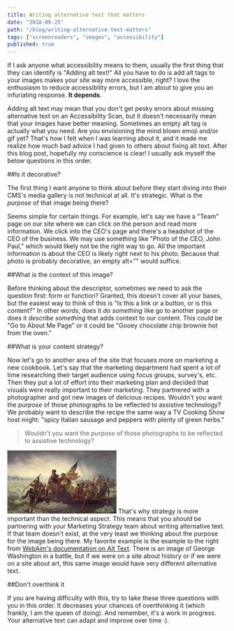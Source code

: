 ```yaml
---
title: Writing alternative text that matters
date: "2018-09-25"
path: "/blog/writing-alternative-text-matters"
tags: ["screenreaders", "images", "accessibility"]
published: true
---
```


If I ask anyone what accessibility means to them, usually the first thing that they can identify is "Adding alt text!" All you have to do is add alt tags to your images makes your site way more accessible, right? I love the enthusiasm to reduce accessibility errors, but I am about to give you an infuriating response. **It depends**.

Adding alt text may mean that you don't get pesky errors about missing alternative text on an Accessibility Scan, but it doesn't necessarily mean that your images have better meaning. Sometimes an empty alt tag is actually what you need. Are you envisioning the mind blown emoji and/or gif yet? That's how I felt when I was learning about it, and it made me realize how much bad advice I had given to others about fixing alt text. After this blog post, hopefully my conscience is clear! I usually ask myself the below questions in this order.

##Is it decorative?

The first thing I want anyone to think about before they start diving into their CMS's media gallery is not technical at all. It's strategic. What is the _purpose_ of that image being there?

Seems simple for certain things. For example, let's say we have a "Team" page on our site where we can click on the person and read more information. We click into the CEO's page and there's a headshot of the CEO of the business. We may use something like "Photo of the CEO, John Paul," which would likely not be the right way to go. All the important information is about the CEO is likely right next to his photo. Because that photo is probably decorative, an empty alt="" would suffice.

##What is the context of this image?

Before thinking about the descriptor, sometimes we need to ask the question first: form or function? Granted, this doesn't cover all your bases, but the easiest way to think of this is "Is this a link or a button, or is this content?" In other words, does it _do something_ like go to another page or does it _describe something_ that adds context to our content. This could be "Go to About Me Page" or it could be "Gooey chocolate chip brownie hot from the oven."

##What is your content strategy?

Now let's go to another area of the site that focuses more on marketing a new cookbook. Let's say that the marketing department had spent a lot of time researching their target audience using focus groups, survey's, etc. Then they put a lot of effort into their marketing plan and decided that visuals were really important to their marketing. They partnered with a photographer and got new images of delicious recipes. Wouldn't you want the _purpose_ of those photographs to be reflected to assistive technology? We probably want to describe the recipe the same way a TV Cooking Show host might: "spicy Italian sausage and peppers with plenty of green herbs."

>Wouldn't you want the _purpose_ of those photographs to be reflected to assistive technology?

![George Washington](./gw2.jpg) That's why strategy is more important than the technical aspect. This means that you _should_ be partnering with your Marketing Strategy team about writing alternative text. If that team doesn't exist, at the very least we thinking about the purpose for the image being there. My favorite example is the example to the right from [WebAim's documentation on Alt Text](https://webaim.org/techniques/alttext/#context). There is an image of George Washington in a battle, but if we were on a site about history or if we were on a site about art, this same image would have very different alternative text.

##Don't overthink it

If you are having difficulty with this, try to take these three questions with you in this order. It decreases your chances of overthinking it (which frankly, I am the queen of doing). And remember, it's a work in progress. Your alternative text can adapt and improve over time :).
